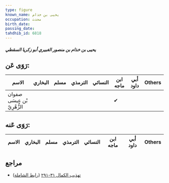 ```yaml
---
type: figure
known_name: يحيى بن خذام
occupation: محدث
birth_date:
passing_date:
tahdhib_id: 6818
---
```

##### يحيى بن خذام بن منصور الغبيري أبو زكريا السقطي

## رَوَى عَن:
| الاسم                        | البخاري | مسلم | الترمذي | النسائي | ابن ماجه | أبي داود | Others |
| ---------------------------- | ------- | ---- | ------- | ------- | -------- | -------- | ------ |
| صفوان بْن عِيسَى الزُّهْرِيّ |         |      |         |         | ✔        |          |        |
## رَوَى عَنه:
| الاسم | البخاري | مسلم | الترمذي | النسائي | ابن ماجه | أبي داود | Others |
| ----- | ------- | ---- | ------- | ------- | -------- | -------- | ------ |
## مراجع
- [تهذيب الكمال ٣١-٢٩١](obsidian://open?vault=Tahdhib-al-Kamal&file=Figures/٦٨١٨-يحيى%20بن%20خذام%20بن%20منصور%20الغبيري%20أبو%20زكريا%20السقطي) ([رابط الشاملة](https://shamela.ws/book/3722/16839))
